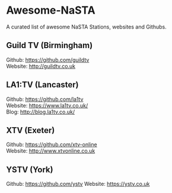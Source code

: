 # Awesome-NaSTA
A curated list of awesome NaSTA Stations,  websites and Githubs. 

## Guild TV (Birmingham)
Github: https://github.com/guildtv  
Website: http://guildtv.co.uk  

## LA1:TV (Lancaster)
Github: https://github.com/la1tv  
Website: https://www.la1tv.co.uk/  
Blog: http://blog.la1tv.co.uk/  

## XTV (Exeter)
Github: https://github.com/xtv-online  
Website: http://www.xtvonline.co.uk  

## YSTV (York)
Github: https://github.com/ystv
Website: https://ystv.co.uk
